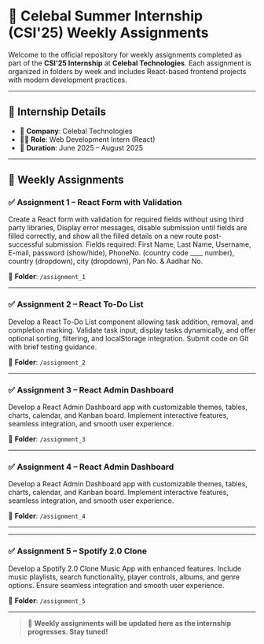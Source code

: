 # 💼 Celebal Summer Internship (CSI'25) Weekly Assignments

Welcome to the official repository for weekly assignments completed as part of the **CSI'25 Internship** at **Celebal Technologies**. Each assignment is organized in folders by week and includes React-based frontend projects with modern development practices.


---

## 📅 Internship Details

- 🏢 **Company**: Celebal Technologies
- 👨‍💻 **Role**: Web Development Intern (React)
- 📆 **Duration**: June 2025 – August 2025

---

## 📂 Weekly Assignments

### ✅ Assignment 1 – React Form with Validation

Create a React form with validation for required fields without using third party libraries, Display error messages, disable submission until fields are filled correctly, and show all the filled details on a new route post-successful submission. Fields required: First Name, Last Name, Username, E-mail, password (show/hide), PhoneNo. (country code ____ number), country (dropdown), city (dropdown), Pan No. & Aadhar No.

📁 **Folder**: `/assignment_1`

---

### ✅ Assignment 2 – React To-Do List

Develop a React To-Do List component allowing task addition, removal, and completion marking. Validate task input, display tasks dynamically, and offer optional sorting, filtering, and localStorage integration. Submit code on Git with brief testing guidance.

📁 **Folder**: `/assignment_2`

---
### ✅ Assignment 3 – React Admin Dashboard

Develop a React Admin Dashboard app with customizable themes, tables, charts, calendar, and Kanban board. Implement interactive features, seamless integration, and smooth user experience.

📁 **Folder**: `/assignment_3`

---
### ✅ Assignment 4 – React Admin Dashboard

Develop a React Admin Dashboard app with customizable themes, tables, charts, calendar, and Kanban board. Implement interactive features, seamless integration, and smooth user experience.

📁 **Folder**: `/assignment_4`

---
---
### ✅ Assignment 5 – Spotify 2.0 Clone

Develop a Spotify 2.0 Clone Music App with enhanced features. Include music playlists, search functionality, player controls, albums, and genre options. Ensure seamless integration and smooth user experience.

📁 **Folder**: `/assignment_5`

---


> 📌 **Weekly assignments will be updated here as the internship progresses. Stay tuned!**
